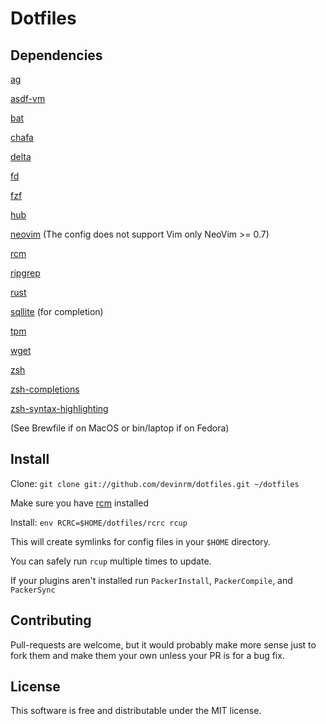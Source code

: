 # Dotfiles

Dependencies
------------
[ag](https://github.com/ggreer/the_silver_searcher)

[asdf-vm](https://github.com/asdf-vm/asdf)

[bat](https://github.com/sharkdp/bat)

[chafa](https://github.com/hpjansson/chafa)

[delta](https://github.com/dandavison/delta)

[fd](https://github/sharkdp/fd)

[fzf](https://github.com/junegunn/fzf)

[hub](https://github.com/github/hub)

[neovim](https://neovim.io/) (The config does not support Vim only NeoVim >= 0.7)

[rcm](https://github.com/thoughtbot/rcm)

[ripgrep](https://github.com/BurntSushi/ripgrep)

[rust](https://www.rust-lang.org/)

[sqllite](https://www.sqlite.org/index.html) (for completion)

[tpm](https://github.com/tmux-plugins/tpm)

[wget](https://www.gnu.org/software/wget/)

[zsh](https://www.zsh.org/)

[zsh-completions](https://github.com/zsh-users/zsh-completions)

[zsh-syntax-highlighting](https://github.com/zsh-users/zsh-syntax-highlighting)

(See Brewfile if on MacOS or bin/laptop if on Fedora)

Install
-------
Clone: `git clone git://github.com/devinrm/dotfiles.git ~/dotfiles`

Make sure you have [rcm](https://github.com/thoughtbot/rcm) installed

Install: `env RCRC=$HOME/dotfiles/rcrc rcup`

This will create symlinks for config files in your `$HOME` directory.

You can safely run `rcup` multiple times to update.

If your plugins aren't installed run `PackerInstall`, `PackerCompile`, and `PackerSync`

Contributing
------------
Pull-requests are welcome, but it would probably make more sense just to fork them and make them your
own unless your PR is for a bug fix.

License
-------
This software is free and distributable under the MIT license.
